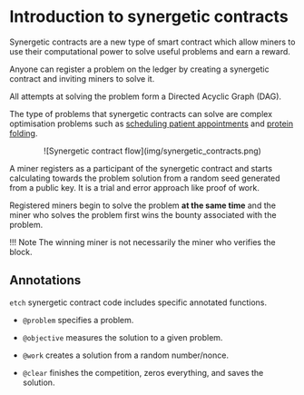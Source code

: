 <h1>Introduction to synergetic contracts</h1>

Synergetic contracts are a new type of smart contract which allow miners to use their computational power to solve useful problems and earn a reward.

Anyone can register a problem on the ledger by creating a synergetic contract and inviting miners to solve it. 

All attempts at solving the problem form a Directed Acyclic Graph (DAG).

The type of problems that synergetic contracts can solve are complex optimisation problems such as <a href="https://www.ijstr.org/final-print/aug2018/The-Optimized-Algorithm-For-Prioritizing-And-Scheduling-Of-Patient-Appointment-At-A-Health-Center-According-To-The-Highest-Rating-In-Waiting-Queue.pdf" target=_blank>scheduling patient appointments</a> and <a href="https://en.wikipedia.org/wiki/Protein_folding" target=_blank>protein folding</a>.

<center>![Synergetic contract flow](img/synergetic_contracts.png)</center>


A miner registers as a participant of the synergetic contract and starts calculating towards the problem solution from a random seed generated from a public key. It is a trial and error approach like proof of work.

Registered miners begin to solve the problem **at the same time** and the miner who solves the problem first wins the bounty associated with the problem. 

!!! Note
	The winning miner is not necessarily the miner who verifies the block.

## Annotations

`etch` synergetic contract code includes specific annotated functions.

* `@problem` specifies a problem.

* `@objective` measures the solution to a given problem.

* `@work` creates a solution from a random number/nonce.

* `@clear` finishes the competition, zeros everything, and saves the solution.


<br/>